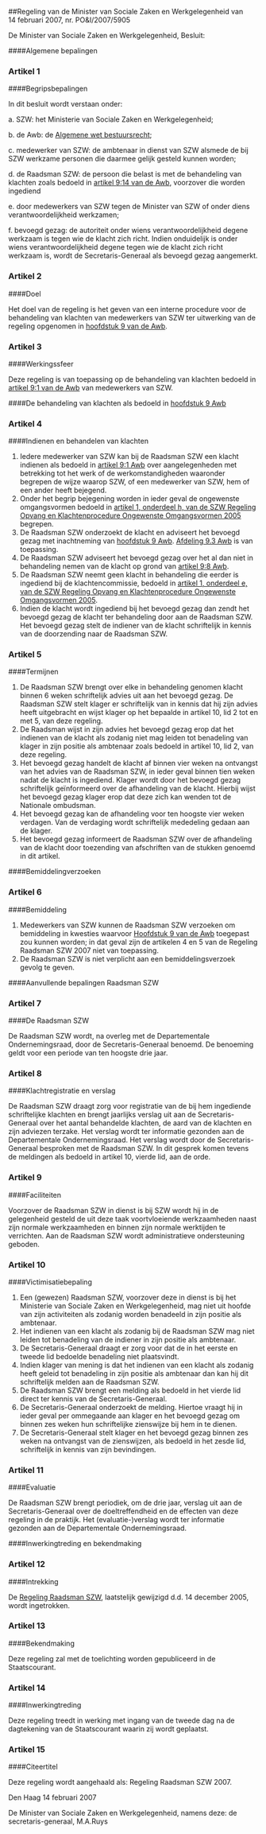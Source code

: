 <meta http-equiv='Content-Type' content='text/html; charset=utf-8' />

##Regeling van de Minister van Sociale Zaken en Werkgelegenheid van 14 februari 2007, nr. PO&I/2007/5905

De Minister van Sociale Zaken en Werkgelegenheid,  Besluit:     

####Algemene bepalingen

### Artikel  1  

####Begripsbepalingen

In dit besluit wordt verstaan onder: 

a. SZW: het Ministerie van Sociale Zaken en Werkgelegenheid;  

b. de Awb: de [Algemene wet bestuursrecht](../../../../../../wet/algemene/wet/bestuursrecht/BWBR0005537/README.md);  

c. medewerker van SZW: de ambtenaar in dienst van SZW alsmede de bij SZW werkzame personen die daarmee gelijk gesteld kunnen worden;  

d. de Raadsman SZW: de persoon die belast is met de behandeling van klachten zoals bedoeld in [artikel 9:14 van de Awb](../../../../../../wet/algemene/wet/bestuursrecht/BWBR0005537/README.md), voorzover die worden ingediend  

e. door medewerkers van SZW tegen de Minister van SZW of onder diens verantwoordelijkheid werkzamen;  

f. bevoegd gezag: de autoriteit onder wiens verantwoordelijkheid degene werkzaam is tegen wie de klacht zich richt. Indien onduidelijk is onder wiens verantwoordelijkheid degene tegen wie de klacht zich richt werkzaam is, wordt de Secretaris-Generaal als bevoegd gezag aangemerkt.    

### Artikel  2  

####Doel

Het doel van de regeling is het geven van een interne procedure voor de behandeling van klachten van medewerkers van SZW ter uitwerking van de regeling opgenomen in [hoofdstuk 9 van de Awb](../../../../../../wet/algemene/wet/bestuursrecht/BWBR0005537/README.md).  

### Artikel  3  

####Werkingssfeer

Deze regeling is van toepassing op de behandeling van klachten bedoeld in [artikel 9:1 van de Awb](../../../../../../wet/algemene/wet/bestuursrecht/BWBR0005537/README.md) van medewerkers van SZW.  

####De behandeling van klachten als bedoeld in [hoofdstuk 9 Awb](../../../../../../wet/algemene/wet/bestuursrecht/BWBR0005537/README.md)

### Artikel  4  

####Indienen en behandelen van klachten

1.  Iedere medewerker van SZW kan bij de Raadsman SZW een klacht indienen als bedoeld in [artikel 9:1 Awb](../../../../../../wet/algemene/wet/bestuursrecht/BWBR0005537/README.md) over aangelegenheden met betrekking tot het werk of de werkomstandigheden waaronder begrepen de wijze waarop SZW, of een medewerker van SZW, hem of een ander heeft bejegend.   
2.  Onder het begrip bejegening worden in ieder geval de ongewenste omgangsvormen bedoeld in [artikel 1, onderdeel h, van de SZW Regeling Opvang en Klachtenprocedure Ongewenste Omgangsvormen 2005](../../../../../../ministeriele-regeling/szw/regeling/opvang/en/klachtenprocedure/ongewenste/omgangsvormen/2005/BWBR0019100/README.md) begrepen.   
3.  De Raadsman SZW onderzoekt de klacht en adviseert het bevoegd gezag met inachtneming van [hoofdstuk 9 Awb](../../../../../../wet/algemene/wet/bestuursrecht/BWBR0005537/README.md). [Afdeling 9.3 Awb](../../../../../../wet/algemene/wet/bestuursrecht/BWBR0005537/README.md) is van toepassing.   
4.  De Raadsman SZW adviseert het bevoegd gezag over het al dan niet in behandeling nemen van de klacht op grond van [artikel 9:8 Awb](../../../../../../wet/algemene/wet/bestuursrecht/BWBR0005537/README.md).   
5.  De Raadsman SZW neemt geen klacht in behandeling die eerder is ingediend bij de klachtencommissie, bedoeld in [artikel 1, onderdeel e, van de SZW Regeling Opvang en Klachtenprocedure Ongewenste Omgangsvormen 2005](../../../../../../ministeriele-regeling/szw/regeling/opvang/en/klachtenprocedure/ongewenste/omgangsvormen/2005/BWBR0019100/README.md).   
6.  Indien de klacht wordt ingediend bij het bevoegd gezag dan zendt het bevoegd gezag de klacht ter behandeling door aan de Raadsman SZW. Het bevoegd gezag stelt de indiener van de klacht schriftelijk in kennis van de doorzending naar de Raadsman SZW.   

### Artikel  5  

####Termijnen

1.  De Raadsman SZW brengt over elke in behandeling genomen klacht binnen 6 weken schriftelijk advies uit aan het bevoegd gezag. De Raadsman SZW stelt klager er schriftelijk van in kennis dat hij zijn advies heeft uitgebracht en wijst klager op het bepaalde in artikel 10, lid 2 tot en met 5, van deze regeling.   
2.  De Raadsman wijst in zijn advies het bevoegd gezag erop dat het indienen van de klacht als zodanig niet mag leiden tot benadeling van klager in zijn positie als ambtenaar zoals bedoeld in artikel 10, lid 2, van deze regeling.   
3.  Het bevoegd gezag handelt de klacht af binnen vier weken na ontvangst van het advies van de Raadsman SZW, in ieder geval binnen tien weken nadat de klacht is ingediend. Klager wordt door het bevoegd gezag schriftelijk geïnformeerd over de afhandeling van de klacht. Hierbij wijst het bevoegd gezag klager erop dat deze zich kan wenden tot de Nationale ombudsman.   
4.  Het bevoegd gezag kan de afhandeling voor ten hoogste vier weken verdagen. Van de verdaging wordt schriftelijk mededeling gedaan aan de klager.   
5.  Het bevoegd gezag informeert de Raadsman SZW over de afhandeling van de klacht door toezending van afschriften van de stukken genoemd in dit artikel.   

####Bemiddelingverzoeken

### Artikel  6  

####Bemiddeling

1.  Medewerkers van SZW kunnen de Raadsman SZW verzoeken om bemiddeling in kwesties waarvoor [Hoofdstuk 9 van de Awb](../../../../../../wet/algemene/wet/bestuursrecht/BWBR0005537/README.md) toegepast zou kunnen worden; in dat geval zijn de artikelen 4 en 5 van de Regeling Raadsman SZW 2007 niet van toepassing.   
2.  De Raadsman SZW is niet verplicht aan een bemiddelingsverzoek gevolg te geven.   

####Aanvullende bepalingen Raadsman SZW

### Artikel  7  

####De Raadsman SZW

De Raadsman SZW wordt, na overleg met de Departementale Ondernemingsraad, door de Secretaris-Generaal benoemd. De benoeming geldt voor een periode van ten hoogste drie jaar.  

### Artikel  8  

####Klachtregistratie en verslag

De Raadsman SZW draagt zorg voor registratie van de bij hem ingediende schriftelijke klachten en brengt jaarlijks verslag uit aan de Secretaris-Generaal over het aantal behandelde klachten, de aard van de klachten en zijn adviezen terzake. Het verslag wordt ter informatie gezonden aan de Departementale Ondernemingsraad. Het verslag wordt door de Secretaris-Generaal besproken met de Raadsman SZW. In dit gesprek komen tevens de meldingen als bedoeld in artikel 10, vierde lid, aan de orde.  

### Artikel  9  

####Faciliteiten

Voorzover de Raadsman SZW in dienst is bij SZW wordt hij in de gelegenheid gesteld de uit deze taak voortvloeiende werkzaamheden naast zijn normale werkzaamheden en binnen zijn normale werktijden te verrichten. Aan de Raadsman SZW wordt administratieve ondersteuning geboden.  

### Artikel  10  

####Victimisatiebepaling

1.  Een (gewezen) Raadsman SZW, voorzover deze in dienst is bij het Ministerie van Sociale Zaken en Werkgelegenheid, mag niet uit hoofde van zijn activiteiten als zodanig worden benadeeld in zijn positie als ambtenaar.   
2.  Het indienen van een klacht als zodanig bij de Raadsman SZW mag niet leiden tot benadeling van de indiener in zijn positie als ambtenaar.   
3.  De Secretaris-Generaal draagt er zorg voor dat de in het eerste en tweede lid bedoelde benadeling niet plaatsvindt.   
4.  Indien klager van mening is dat het indienen van een klacht als zodanig heeft geleid tot benadeling in zijn positie als ambtenaar dan kan hij dit schriftelijk melden aan de Raadsman SZW.   
5.  De Raadsman SZW brengt een melding als bedoeld in het vierde lid direct ter kennis van de Secretaris-Generaal.   
6.  De Secretaris-Generaal onderzoekt de melding. Hiertoe vraagt hij in ieder geval per ommegaande aan klager en het bevoegd gezag om binnen zes weken hun schriftelijke zienswijze bij hem in te dienen.   
7.  De Secretaris-Generaal stelt klager en het bevoegd gezag binnen zes weken na ontvangst van de zienswijzen, als bedoeld in het zesde lid, schriftelijk in kennis van zijn bevindingen.   

### Artikel  11  

####Evaluatie

De Raadsman SZW brengt periodiek, om de drie jaar, verslag uit aan de Secretaris-Generaal over de doeltreffendheid en de effecten van deze regeling in de praktijk. Het (evaluatie-)verslag wordt ter informatie gezonden aan de Departementale Ondernemingsraad.  

####Inwerkingtreding en bekendmaking

### Artikel  12  

####Intrekking

De [Regeling Raadsman SZW](../../../../../../ministeriele-regeling/regeling/raadsman/szw/2000/BWBR0011822/README.md), laatstelijk gewijzigd d.d. 14 december 2005, wordt ingetrokken.  

### Artikel  13  

####Bekendmaking

Deze regeling zal met de toelichting worden gepubliceerd in de Staatscourant.  

### Artikel  14  

####Inwerkingtreding

Deze regeling treedt in werking met ingang van de tweede dag na de dagtekening van de Staatscourant waarin zij wordt geplaatst.  

### Artikel  15  

####Citeertitel

Deze regeling wordt aangehaald als: Regeling Raadsman SZW 2007.  

Den Haag 
14 februari 2007   

De 
Minister van Sociale Zaken en Werkgelegenheid, namens deze: de 
secretaris-generaal, 
M.A.Ruys   
